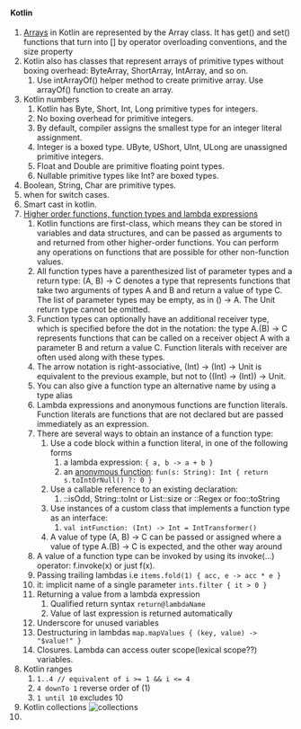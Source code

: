 #### Kotlin
1. [Arrays](https://kotlinlang.org/docs/arrays.html#primitive-type-arrays) in Kotlin are represented by the Array class. It has get() and set() functions that turn into [] by operator overloading conventions, and the size property
2. Kotlin also has classes that represent arrays of primitive types without boxing overhead: ByteArray, ShortArray, IntArray, and so on. 
   1. Use intArrayOf() helper method to create primitive array. Use arrayOf() function to create an array.
3. Kotlin numbers
   1. Kotlin has Byte, Short, Int, Long primitive types for integers. 
   2. No boxing overhead for primitive integers. 
   3. By default, compiler assigns the smallest type for an integer literal assignment. 
   4. Integer is a boxed type. UByte, UShort, UInt, ULong are unassigned primitive integers.
   5. Float and Double are primitive floating point types.
   6. Nullable primitive types like Int? are boxed types.
4. Boolean, String, Char are primitive types.
5. when for switch cases.
6. Smart cast in kotlin.
7. [Higher order functions, function types and lambda expressions](https://kotlinlang.org/docs/lambdas.html#function-types)
   1. Kotlin functions are first-class, which means they can be stored in variables and data structures, and can be passed as arguments to and returned from other higher-order functions. You can perform any operations on functions that are possible for other non-function values.
   2. All function types have a parenthesized list of parameter types and a return type: (A, B) -> C denotes a type that represents functions that take two arguments of types A and B and return a value of type C. The list of parameter types may be empty, as in () -> A. The Unit return type cannot be omitted.
   3. Function types can optionally have an additional receiver type, which is specified before the dot in the notation: the type A.(B) -> C represents functions that can be called on a receiver object A with a parameter B and return a value C. Function literals with receiver are often used along with these types.
   4. The arrow notation is right-associative, (Int) -> (Int) -> Unit is equivalent to the previous example, but not to ((Int) -> (Int)) -> Unit.
   5. You can also give a function type an alternative name by using a type alias
   6. Lambda expressions and anonymous functions are function literals. Function literals are functions that are not declared but are passed immediately as an expression.
   7. There are several ways to obtain an instance of a function type:
      1. Use a code block within a function literal, in one of the following forms
         1. a lambda expression: ```{ a, b -> a + b }```
         2. an [anonymous function](https://kotlinlang.org/docs/lambdas.html#anonymous-functions): ```fun(s: String): Int { return s.toIntOrNull() ?: 0 }```
      2. Use a callable reference to an existing declaration:
         1. ::isOdd, String::toInt or List<Int>::size or ::Regex or foo::toString
      3. Use instances of a custom class that implements a function type as an interface:
         1. ```val intFunction: (Int) -> Int = IntTransformer()```
      4. A value of type (A, B) -> C can be passed or assigned where a value of type A.(B) -> C is expected, and the other way around
   8. A value of a function type can be invoked by using its invoke(...) operator: f.invoke(x) or just f(x).
   9. Passing trailing lambdas i.e ```items.fold(1) { acc, e -> acc * e }```
   10. it: implicit name of a single parameter ```ints.filter { it > 0 }```
   11. Returning a value from a lambda expression
       1. Qualified return syntax ```return@lambdaName```
       2. Value of last expression is returned automatically
   12. Underscore for unused variables
   13. Destructuring in lambdas ```map.mapValues { (key, value) -> "$value!" }```
   14. Closures. Lambda can access outer scope(lexical scope??) variables.
8. Kotlin ranges
   1. ```1..4 // equivalent of i >= 1 && i <= 4```
   2. ```4 downTo 1``` reverse order of (1)
   3. ```1 until 10``` excludes 10
9. Kotlin collections
   ![collections](https://kotlinlang.org/docs/images/collections-diagram.png)
10. 
   
